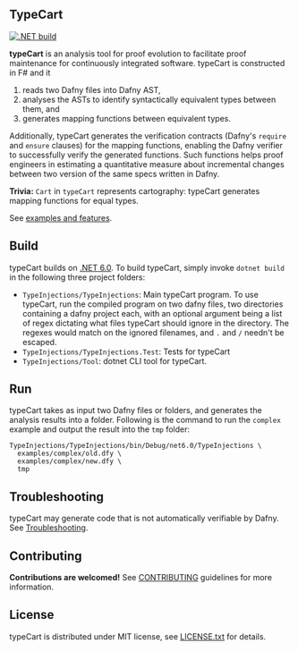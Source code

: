 TypeCart
------------

[![.NET build](https://github.com/awslabs/typecart/actions/workflows/dotnet.yml/badge.svg?branch=dev)](https://github.com/awslabs/typecart/actions/workflows/dotnet.yml) 

**typeCart** is an analysis tool for proof evolution to facilitate proof maintenance for continuously integrated software. typeCart is constructed in F# and it

1. reads two Dafny files into Dafny AST,
2. analyses the ASTs to identify syntactically equivalent types between them, and
3. generates mapping functions between equivalent types.

Additionally, typeCart generates the verification contracts (Dafny's `require` and `ensure` clauses) for the mapping functions, enabling the Dafny verifier to successfully verify the generated functions. Such functions helps proof engineers in estimating a quantitative measure about incremental changes between two version of the same specs written in Dafny.

**Trivia:** `Cart` in `typeCart` represents cartography: typeCart generates mapping functions for equal types.

See [examples and features](docs/ExamplesFeatures.md).

## Build

typeCart builds on [.NET 6.0](https://dotnet.microsoft.com/en-us/download/dotnet/6.0). To build typeCart, simply invoke `dotnet build` in the following three project folders:

 - `TypeInjections/TypeInjections`: Main typeCart program. To use typeCart, run the compiled program on two dafny files, two directories containing a dafny project each, with an optional argument being a list of regex dictating what files typeCart should ignore in the directory.  The regexes would match on the ignored filenames, and `.` and `/` needn't be escaped.
 - `TypeInjections/TypeInjections.Test`: Tests for typeCart
 - `TypeInjections/Tool`: dotnet CLI tool for typeCart.

## Run

typeCart takes as input two Dafny files or folders, and generates the analysis results into a folder.
Following is the command to run the `complex` example and output the result into the `tmp` folder:

```shell
TypeInjections/TypeInjections/bin/Debug/net6.0/TypeInjections \
  examples/complex/old.dfy \
  examples/complex/new.dfy \
  tmp
```

## Troubleshooting

typeCart may generate code that is not automatically verifiable by Dafny. See [Troubleshooting](docs/Troubleshooting.md).

## Contributing

**Contributions are welcomed!** See [CONTRIBUTING](CONTRIBUTING.md) guidelines for more information.

## License

typeCart is distributed under MIT license, see [LICENSE.txt](LICENSE.txt) for details.

